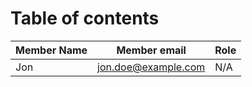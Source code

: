 # Table of contents

| Member Name | Member email | Role |
| --- | --- | --- |
| Jon | jon.doe@example.com | N/A |